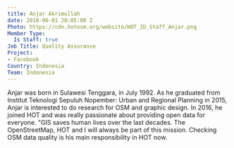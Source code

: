 ```yaml
---
title: Anjar Akrimullah
date: 2018-06-01 20:05:00 Z
Photo: https://cdn.hotosm.org/website/HOT_ID_Staff_Anjar.png
Member Type:
  Is Staff: true
Job Title: Quality Assurance
Project:
- Facebook
Country: Indonesia
Team: Indonesia
---
```


Anjar was born in Sulawesi Tenggara, in July 1992. As he graduated from Institut Teknologi Sepuluh Nopember: Urban and Regional Planning in 2015, Anjar is interested to do research for OSM and graphic design. In 2016, he joined HOT and was really passionate about providing open data for everyone. "GIS saves human lives over the last decades. The OpenStreetMap, HOT and I will always be part of this mission. Checking OSM data quality is his main responsibility in HOT now.

